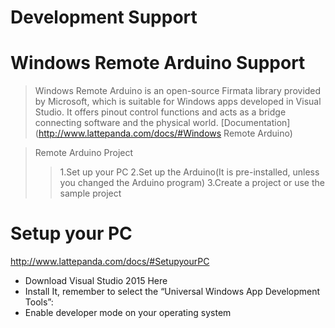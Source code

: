 # Development Support

# Windows Remote Arduino Support

> Windows Remote Arduino is an open-source Firmata library provided by Microsoft, which is suitable for Windows apps developed in Visual Studio. It offers pinout control functions and acts as a bridge connecting software and the physical world. [Documentation](http://www.lattepanda.com/docs/#Windows Remote Arduino)

> Remote Arduino Project
> > 1.Set up your PC 
> > 2.Set up the Arduino(It is pre-installed, unless you changed the Arduino program) 
> > 3.Create a project or use the sample project

# Setup your PC

http://www.lattepanda.com/docs/#SetupyourPC

- Download Visual Studio 2015 Here 
- Install It, remember to select the “Universal Windows App Development Tools”: 
- Enable developer mode on your operating system 